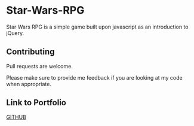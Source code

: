 # Star-Wars-RPG

Star Wars RPG is a simple game built upon javascript as an introduction to jQuery.


## Contributing
Pull requests are welcome. 

Please make sure to provide me feedback if you are looking at my code when appropriate.

## Link to Portfolio
[GITHUB](https://bootcampkevin.github.io/Bootstrap-Portfolio/portfolio.html)